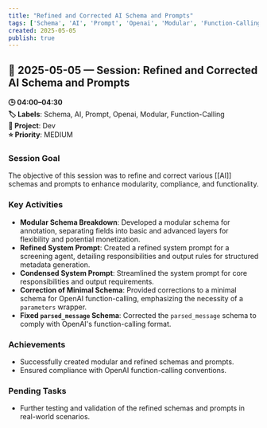 ```yaml
---
title: "Refined and Corrected AI Schema and Prompts"
tags: ['Schema', 'AI', 'Prompt', 'Openai', 'Modular', 'Function-Calling']
created: 2025-05-05
publish: true
---
```


## 📅 2025-05-05 — Session: Refined and Corrected AI Schema and Prompts

**🕒 04:00–04:30**  
**🏷️ Labels**: Schema, AI, Prompt, Openai, Modular, Function-Calling  
**📂 Project**: Dev  
**⭐ Priority**: MEDIUM  


### Session Goal
The objective of this session was to refine and correct various [[AI]] schemas and prompts to enhance modularity, compliance, and functionality.

### Key Activities
- **Modular Schema Breakdown**: Developed a modular schema for annotation, separating fields into basic and advanced layers for flexibility and potential monetization.
- **Refined System Prompt**: Created a refined system prompt for a screening agent, detailing responsibilities and output rules for structured metadata generation.
- **Condensed System Prompt**: Streamlined the system prompt for core responsibilities and output requirements.
- **Correction of Minimal Schema**: Provided corrections to a minimal schema for OpenAI function-calling, emphasizing the necessity of a `parameters` wrapper.
- **Fixed `parsed_message` Schema**: Corrected the `parsed_message` schema to comply with OpenAI's function-calling format.

### Achievements
- Successfully created modular and refined schemas and prompts.
- Ensured compliance with OpenAI function-calling conventions.

### Pending Tasks
- Further testing and validation of the refined schemas and prompts in real-world scenarios.
